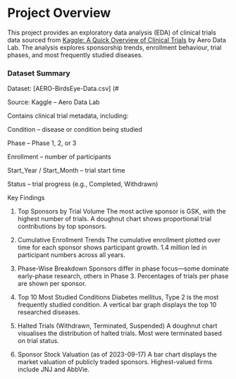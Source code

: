 # Project Overview
This project provides an exploratory data analysis (EDA) of clinical trials data sourced from [Kaggle: A Quick Overview of Clinical Trials](https://www.kaggle.com/datasets/thedevastator/a-quick-overview-of-clinical-trials/data) by Aero Data Lab. The analysis explores sponsorship trends, enrollment behaviour, trial phases, and most frequently studied diseases.

### Dataset Summary
Dataset: [AERO-BirdsEye-Data.csv] (#

Source: Kaggle – Aero Data Lab

Contains clinical trial metadata, including:

Condition – disease or condition being studied

Phase – Phase 1, 2, or 3

Enrollment – number of participants

Start_Year / Start_Month – trial start time

Status – trial progress (e.g., Completed, Withdrawn)

Key Findings
1. Top Sponsors by Trial Volume
The most active sponsor is GSK, with the highest number of trials.
A doughnut chart shows proportional trial contributions by top sponsors.

2. Cumulative Enrollment Trends
The cumulative enrollment plotted over time for each sponsor shows participant growth.
1.4 million led in participant numbers across all years.

3. Phase-Wise Breakdown
Sponsors differ in phase focus—some dominate early-phase research, others in Phase 3.
Percentages of trials per phase are shown per sponsor.

4. Top 10 Most Studied Conditions
Diabetes mellitus, Type 2 is the most frequently studied condition.
A vertical bar graph displays the top 10 researched diseases.

5. Halted Trials (Withdrawn, Terminated, Suspended)
A doughnut chart visualises the distribution of halted trials.
Most were terminated based on trial status.

6. Sponsor Stock Valuation (as of 2023-09-17)
A bar chart displays the market valuation of publicly traded sponsors.
Highest-valued firms include JNJ and AbbVie.
